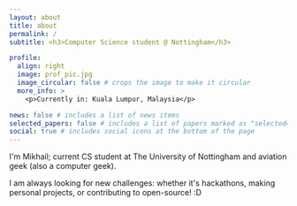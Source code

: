 ```yaml
---
layout: about
title: about
permalink: /
subtitle: <h3>Computer Science student @ Nottingham</h3>

profile:
  align: right
  image: prof_pic.jpg
  image_circular: false # crops the image to make it circular
  more_info: >
    <p>Currently in: Kuala Lumpur, Malaysia</p>

news: false # includes a list of news items
selected_papers: false # includes a list of papers marked as "selected={true}"
social: true # includes social icons at the bottom of the page
---
```


I'm Mikhail; current CS student at The University of Nottingham and aviation geek (also a computer geek).

I am always looking for new challenges: whether it's hackathons, making personal projects, or contributing to open-source! :D
